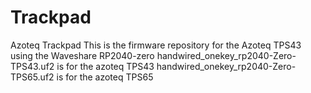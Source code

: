 # Trackpad
Azoteq Trackpad
This is the firmware repository for the Azoteq TPS43 using the Waveshare RP2040-zero
handwired_onekey_rp2040-Zero-TPS43.uf2 is for the azoteq TPS43
handwired_onekey_rp2040-Zero-TPS65.uf2 is for the azoteq TPS65

